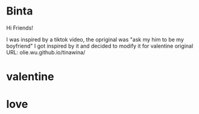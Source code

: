 # Binta
Hi Friends!

I was inspired by a tiktok video, the opriginal was "ask my him to be my boyfriend" I got inspired by it and decided to modify it for valentine
original URL: olie.wu.github.io/tinawina/
# valentine
# love
